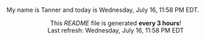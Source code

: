 My name is Tanner and today is Wednesday, July 16, 11:58 PM EDT.

<p align="center">This <i>README</i> file is generated <b>every 3 hours</b>!</br>Last refresh: Wednesday, July 16, 11:58 PM EDT<br /></p>
